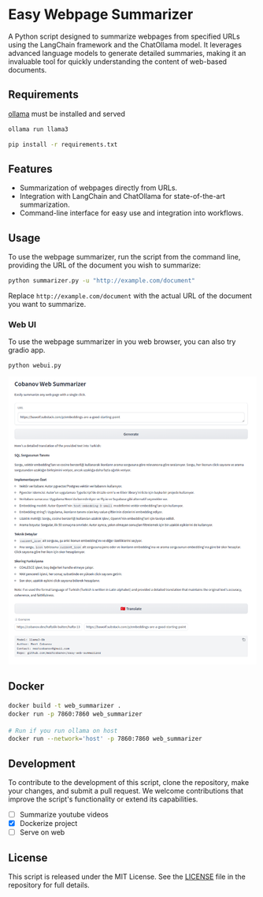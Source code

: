 # Easy Webpage Summarizer

A Python script designed to summarize webpages from specified URLs using the LangChain framework and the ChatOllama model. It leverages advanced language models to generate detailed summaries, making it an invaluable tool for quickly understanding the content of web-based documents.

## Requirements

[ollama](https://ollama.com/) must be installed and served

```bash
ollama run llama3 
```

```bash
pip install -r requirements.txt
```

## Features

- Summarization of webpages directly from URLs.
- Integration with LangChain and ChatOllama for state-of-the-art summarization.
- Command-line interface for easy use and integration into workflows.

## Usage

To use the webpage summarizer, run the script from the command line, providing the URL of the document you wish to summarize:

```bash
python summarizer.py -u "http://example.com/document"
```

Replace `http://example.com/document` with the actual URL of the document you want to summarize.

### Web UI

To use the webpage summarizer in you web browser, you can also try gradio app.

```bash
python webui.py
```

![gradio](assets/gradio.png)

## Docker

```bash
docker build -t web_summarizer .
docker run -p 7860:7860 web_summarizer

# Run if you run ollama on host
docker run --network='host' -p 7860:7860 web_summarizer
```


## Development

To contribute to the development of this script, clone the repository, make your changes, and submit a pull request. We welcome contributions that improve the script's functionality or extend its capabilities.

- [ ] Summarize youtube videos
- [x] Dockerize project
- [ ] Serve on web

## License

This script is released under the MIT License. See the [LICENSE](./LICENSE) file in the repository for full details.
